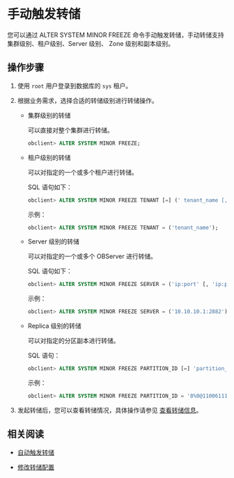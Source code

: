 手动触发转储
===========================

您可以通过 ALTER SYSTEM MINOR FREEZE 命令手动触发转储，手动转储支持集群级别、租户级别、Server 级别、 Zone 级别和副本级别。

操作步骤
-------------------------

1. 使用 `root` 用户登录到数据库的 `sys` 租户。

2. 根据业务需求，选择合适的转储级别进行转储操作。

   * 集群级别的转储

     可以直接对整个集群进行转储。

     ```sql
     obclient> ALTER SYSTEM MINOR FREEZE;
     ```

   * 租户级别的转储

     可以对指定的一个或多个租户进行转储。

     SQL 语句如下：

     ```sql
     obclient> ALTER SYSTEM MINOR FREEZE TENANT [=] (' tenant_name [, tenant_name ...]');
     ```

     示例：

     ```sql
     obclient> ALTER SYSTEM MINOR FREEZE TENANT = ('tenant_name');
     ```

   * Server 级别的转储

     可以对指定的一个或多个 OBServer 进行转储。

     SQL 语句如下：

     ```sql
     obclient> ALTER SYSTEM MINOR FREEZE SERVER = ('ip:port' [, 'ip:port'...]);
     ```

     示例：

     ```sql
     obclient> ALTER SYSTEM MINOR FREEZE SERVER = ('10.10.10.1:2882');
     ```

   * Replica 级别的转储

     可以对指定的分区副本进行转储。

     SQL 语句：

     ```sql
     obclient> ALTER SYSTEM MINOR FREEZE PARTITION_ID [=] 'partition_id%partition_count@table_id' 
     ```

     示例：

     ```sql
     obclient> ALTER SYSTEM MINOR FREEZE PARTITION_ID = '8%0@110061113945388';
     ```

3. 发起转储后，您可以查看转储情况，具体操作请参见 [查看转储信息](../100.minor-compaction-management/400.view-minor-compaction-information.md)。

相关阅读
-------------------------

* [自动触发转储](../100.minor-compaction-management/200.automatically-trigger-a-minor-compaction.md)

* [修改转储配置](../100.minor-compaction-management/500.modify-minor-compaction-configurations.md)
